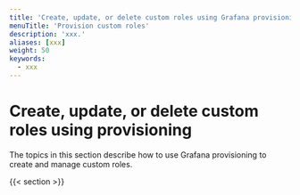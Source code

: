 ```yaml
---
title: 'Create, update, or delete custom roles using Grafana provisioning'
menuTitle: 'Provision custom roles'
description: 'xxx.'
aliases: [xxx]
weight: 50
keywords:
  - xxx
---
```


# Create, update, or delete custom roles using provisioning

The topics in this section describe how to use Grafana provisioning to create and manage custom roles.

{{< section >}}
